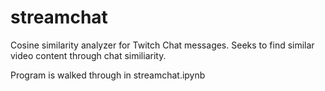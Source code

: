 # streamchat
Cosine similarity analyzer for Twitch Chat messages. Seeks to find similar video content through chat similiarity.

Program is walked through in streamchat.ipynb
